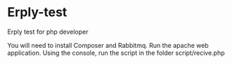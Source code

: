 # Erply-test
Erply test for php developer


You will need to install Composer and Rabbitmq.
Run the apache web application.
Using the console, run the script in the folder script/recive.php
